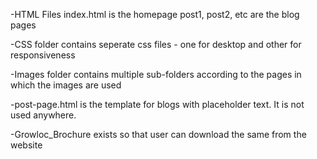 -HTML Files
  index.html is the homepage
  post1, post2, etc are the blog pages

-CSS folder
  contains seperate css files - one for desktop and other for responsiveness

-Images folder
  contains multiple sub-folders according to the pages in which the images are used

-post-page.html is the template for blogs with placeholder text. It is not used anywhere.

-Growloc_Brochure exists so that user can download the same from the website
